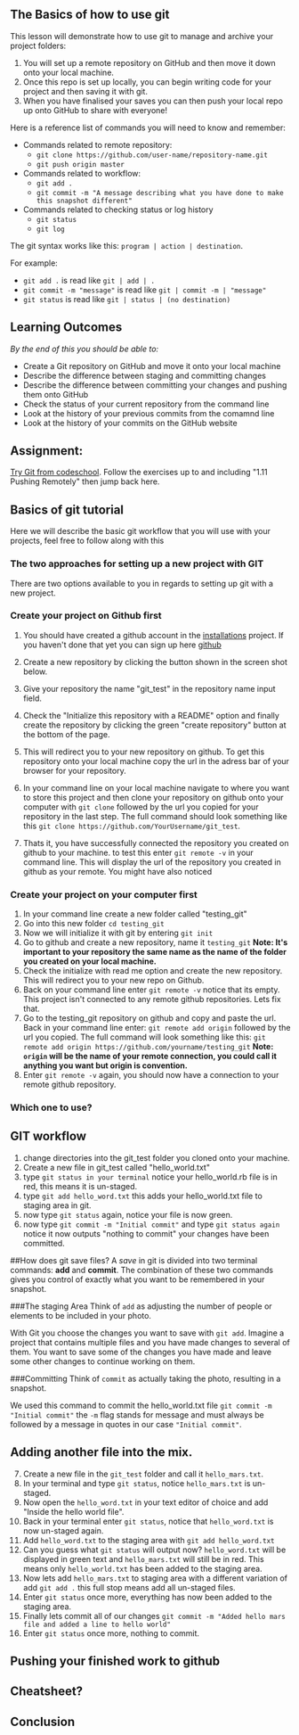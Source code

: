 ## The Basics of how to use git
<!-- < In this blurb we should talk about what this lesson will include, the commands used here will be the ones you will probably
use the most with git etc -->



<!-- I like idea of using this as a cheat sheet so users can reference back to this.
but I think it should be at the end of the lesson after all the commands have been explained -->
This lesson will demonstrate how to use git to manage and archive your project folders:

1. You will set up a remote repository on GitHub and then move it down onto your local machine.
2. Once this repo is set up locally, you can begin writing code for your project and then saving it with git.
3. When you have finalised your saves you can then push your local repo up onto GitHub to share with everyone!

Here is a reference list of commands you will need to know and remember:
* Commands related to remote repository:
  * `git clone https://github.com/user-name/repository-name.git`
  * `git push origin master`
* Commands related to workflow:
  * `git add .`
  * `git commit -m "A message describing what you have done to make this snapshot different"`
* Commands related to checking status or log history
  * `git status`
  * `git log`

The git syntax works like this: `program | action | destination`.

For example:
* `git add .` is read like `git | add | .`
* `git commit -m "message"` is read like `git | commit -m | "message"`
* `git status` is read like `git | status | (no destination)`

## Learning Outcomes
*By the end of this you should be able to:*
* Create a Git repository on GitHub and move it onto your local machine
* Describe the difference between staging and committing changes
* Describe the difference between committing your changes and pushing them onto GitHub
* Check the status of your current repository from the command line
* Look at the history of your previous commits from the comamnd line
* Look at the history of your commits on the GitHub website

## Assignment:
[Try Git from codeschool](https://try.github.io/levels/1/challenges/1).
Follow the exercises up to and including "1.11 Pushing Remotely" then jump back here.


## Basics of git tutorial
Here we will describe the basic git workflow that you will use with your projects, feel free to follow along with this

### The two approaches for setting up a new project with GIT
There are two options available to you in regards to setting up git with a new project.

### Create your project on Github first
1. You should have created a github account in the [installations](http://www.theodinproject.com/web-development-101/installations) project.
   If you haven't done that yet you can sign up here [github](https://github.com/)
2. Create a new repository by clicking the button shown in the screen shot below.
3. Give your repository the name "git_test" in the repository name input field.
4. Check the "Initialize this repository with a README" option and finally create the repository by clicking the green "create repository" button at the bottom of the page.
5. This will redirect you to your new repository on github. To get this repository onto your local machine copy the url in the adress bar of your browser for your repository.
6. In your command line on your local machine navigate to where you want to store this project and then clone your repository on github onto your computer with `git clone` followed by the url you copied for your repository in the last step. The full command should look something like this `git clone https://github.com/YourUsername/git_test`.


7. Thats it, you have successfully connected the repository you created on github to your machine.
   to test this enter `git remote -v` in your command line. This will display the url of the repository you created
   in github as your remote. You might have also noticed

### Create your project on your computer first
1. In your command line create a new folder called "testing_git"
2. Go into this new folder `cd testing_git`
3. Now we will initialize it with git by entering `git init`
4. Go to github and create a new repository, name it `testing_git` **Note: It's important to your repository the same name as the name of the folder you created on your local machine.**
5. Check the initialize with read me option and create the new repository. This will redirect you to your new repo on Github.
6. Back on your command line enter `git remote -v` notice that its empty. This project isn't connected to any remote github repositories. Lets fix that.
7. Go to the testing_git repository on github and copy and paste the url. Back in your command line enter: `git remote add origin` followed by the url you copied. The full command will look something like this: `git remote add origin https://github.com/yourname/testing_git`
**Note: `origin` will be the name of your remote connection, you could call it anything you want but origin is convention.**
8. Enter `git remote -v` again, you should now have a connection to your remote github repository.   

### Which one to use?
<!-- recommend the create on github approach first as it takes care of setting up the connection with the remote etc.
 the purpose of showing the other option is for the student to be aware of this approach -->

## GIT workflow
1. change directories into the git_test folder you cloned onto your machine.
2. Create a new file in git_test called "hello_world.txt"
3. type `git status in your terminal` notice your hello_world.rb file is in red, this means it is un-staged.
4. type `git add hello_word.txt` this adds your hello_world.txt file to staging area in git.
5. now type `git status` again, notice your file is now green.
6. now type `git commit -m "Initial commit"` and type `git status again` notice it now outputs "nothing to commit" your changes have been committed.

##How does git save files?
A *save* in git is divided into two terminal commands: **add** and **commit**. The combination of these two commands gives you control of exactly what you want to be remembered in your snapshot.


###The staging Area
Think of `add` as adjusting the number of people or elements to be included in your photo.

With Git you choose the changes you want to save with `git add`. Imagine a project that contains multiple files and you have made changes to several of them. You want to save some of the changes you have made and leave some other changes to continue working on them.

###Committing
Think of `commit` as actually taking the photo, resulting in a snapshot.

We used this command to commit the hello_world.txt file `git commit -m "Initial commit"` the `-m` flag stands for message and must always be followed by a message in quotes in our case `"Initial commit"`.


## Adding another file into the mix.

7. Create a new file in the `git_test` folder and call it `hello_mars.txt`.
8. In your terminal and type `git status`, notice `hello_mars.txt` is un-staged.
9. Now open the `hello_word.txt` in your text editor of choice and add "Inside the hello world file".
10. Back in your terminal enter `git status`, notice that `hello_word.txt` is now un-staged again.
11. Add `hello_word.txt` to the staging area with `git add hello_word.txt`
12. Can you guess what `git status` will output now? `hello_word.txt` will be displayed in green text and `hello_mars.txt` will still be in red. This means only `hello_world.txt` has been added to the staging area.
13. Now lets add `hello_mars.txt` to staging area with a different variation of add `git add .` this full stop means add all un-staged files.
14. Enter `git status` once more, everything has now been added to the staging area.
15. Finally lets commit all of our changes `git commit -m "Added hello mars file and added a line to hello world"`
16. Enter `git status` once more, nothing to commit.

## Pushing your finished work to github
<!-- to do -->




## Cheatsheet?
<!-- should we put a tldr; of all the commands here or in a separate markdown file on the curriculum repo on github to keep this lesson shorter? we could simply link the cheat sheet here. -->

## Conclusion 
